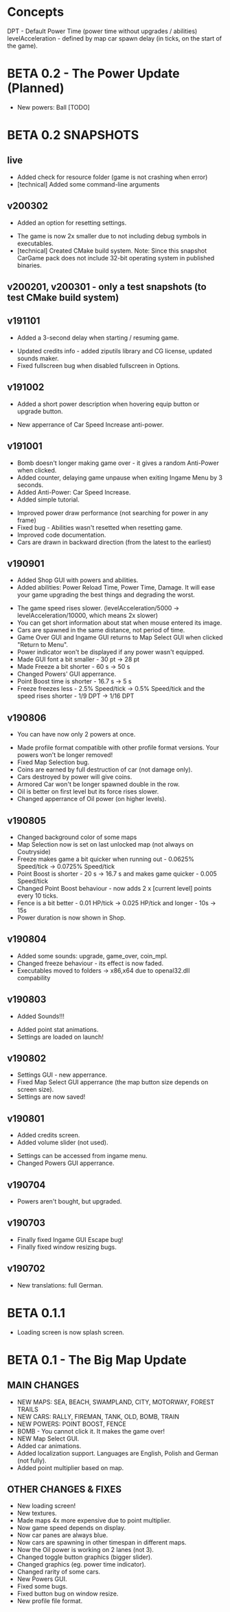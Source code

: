 # Concepts

DPT - Default Power Time (power time without upgrades / abilities)
levelAcceleration - defined by map car spawn delay (in ticks, on the start of the game).
	
# BETA 0.2 - The Power Update (Planned)

+ New powers: Ball [TODO]

# BETA 0.2 SNAPSHOTS

## live
* Added check for resource folder (game is not crashing when error)
* [technical] Added some command-line arguments
## v200302
+ Added an option for resetting settings.
* The game is now 2x smaller due to not including debug symbols in executables.
* [technical] Created CMake build system.
Note: Since this snapshot CarGame pack does not include 32-bit operating system in published binaries.
## v200201, v200301 - only a test snapshots (to test CMake build system)
## v191101
+ Added a 3-second delay when starting / resuming game.
* Updated credits info - added ziputils library and CG license, updated sounds maker.
* Fixed fullscreen bug when disabled fullscreen in Options.
## v191002
+ Added a short power description when hovering equip button or upgrade button.
* New apperrance of Car Speed Increase anti-power.
## v191001
+ Bomb doesn't longer making game over - it gives a random Anti-Power when clicked.
+ Added counter, delaying game unpause when exiting Ingame Menu by 3 seconds.
+ Added Anti-Power: Car Speed Increase.
+ Added simple tutorial.
* Improved power draw performance (not searching for power in any frame)
* Fixed bug - Abilities wasn't resetted when resetting game.
* Improved code documentation.
* Cars are drawn in backward direction (from the latest to the earliest)
## v190901
+ Added Shop GUI with powers and abilities.
+ Added abilities: Power Reload Time, Power Time, Damage. It will ease your game upgrading the best things and degrading the worst.
* The game speed rises slower. (levelAcceleration/5000 -> levelAcceleration/10000, which means 2x slower)
* You can get short information about stat when mouse entered its image.
* Cars are spawned in the same distance, not period of time.
* Game Over GUI and Ingame GUI returns to Map Select GUI when clicked "Return to Menu".
* Power indicator won't be displayed if any power wasn't equipped.
* Made GUI font a bit smaller - 30 pt -> 28 pt
* Made Freeze a bit shorter - 60 s -> 50 s
* Changed Powers' GUI apperrance.
* Point Boost time is shorter - 16.7 s -> 5 s
* Freeze freezes less - 2.5% Speed/tick -> 0.5% Speed/tick and the speed rises shorter - 1/9 DPT -> 1/16 DPT
## v190806
+ You can have now only 2 powers at once.
* Made profile format compatible with other profile format versions. Your powers won't be longer removed!
* Fixed Map Selection bug.
* Coins are earned by full destruction of car (not damage only).
* Cars destroyed by power will give coins.
* Armored Car won't be longer spawned double in the row.
* Oil is better on first level but its force rises slower.
* Changed apperrance of Oil power (on higher levels).
## v190805
* Changed background color of some maps
* Map Selection now is set on last unlocked map (not always on Coutryside)
* Freeze makes game a bit quicker when running out - 0.0625% Speed/tick -> 0.0725% Speed/tick
* Point Boost is shorter - 20 s -> 16.7 s and makes game quicker - 0.005 Speed/tick
* Changed Point Boost behaviour - now adds 2 x [current level] points every 10 ticks.
* Fence is a bit better - 0.01 HP/tick -> 0.025 HP/tick and longer - 10s -> 15s
* Power duration is now shown in Shop.
## v190804
* Added some sounds: upgrade, game_over, coin_mpl.
* Changed freeze behaviour - its effect is now faded.
* Executables moved to folders ->  x86,x64 due to openal32.dll compability
## v190803
+ Added Sounds!!!
* Added point stat animations.
* Settings are loaded on launch!
## v190802
* Settings GUI - new apperrance.
* Fixed Map Select GUI apperrance (the map button size depends on screen size).
* Settings are now saved!
## v190801
+ Added credits screen.
+ Added volume slider (not used).
* Settings can be accessed from ingame menu.
* Changed Powers GUI apperrance.
## v190704
+ Powers aren't bought, but upgraded.
## v190703
* Finally fixed Ingame GUI Escape bug!
* Finally fixed window resizing bugs.
## v190702
+ New translations: full German.

# BETA 0.1.1

* Loading screen is now splash screen.

# BETA 0.1 - The Big Map Update

## MAIN CHANGES

+ NEW MAPS: SEA, BEACH, SWAMPLAND, CITY, MOTORWAY, FOREST TRAILS
+ NEW CARS: RALLY, FIREMAN, TANK, OLD, BOMB, TRAIN
+ NEW POWERS: POINT BOOST, FENCE
+ BOMB - You cannot click it. It makes the game over!
+ NEW Map Select GUI.
+ Added car animations.
+ Added localization support. Languages are English, Polish and German (not fully).
+ Added point multiplier based on map.

## OTHER CHANGES & FIXES

* New loading screen!
* New textures.
* Made maps 4x more expensive due to point multiplier.
* Now game speed depends on display.
* Now car panes are always blue.
* Now cars are spawning in other timespan in different maps.
* Now the Oil power is working on 2 lanes (not 3).
* Changed toggle button graphics (bigger slider).
* Changed graphics (eg. power time indicator).
* Changed rarity of some cars.
* New Powers GUI.
* Fixed some bugs.
* Fixed button bug on window resize.
* New profile file format.
